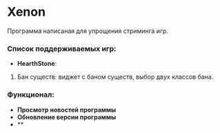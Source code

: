 # Xenon 
Программа написаная для упрощения стриминга игр.

### Список поддерживаемых игр:
- **HearthStone**:
1. Бан существ: виджет с баном существ, выбор двух классов бана.

### Функционал:
- **Просмотр новостей программы**
- **Обновление версии программы**
- **

